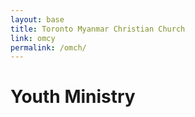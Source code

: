 ```yaml
---
layout: base
title: Toronto Myanmar Christian Church
link: omcy
permalink: /omch/
---
```


# Youth Ministry

